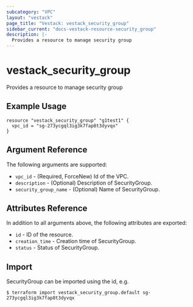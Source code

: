 ```yaml
---
subcategory: "VPC"
layout: "vestack"
page_title: "Vestack: vestack_security_group"
sidebar_current: "docs-vestack-resource-security_group"
description: |-
  Provides a resource to manage security group
---
```

# vestack_security_group
Provides a resource to manage security group
## Example Usage
```hcl
resource "vestack_security_group" "g1test1" {
  vpc_id = "sg-273ycgql3ig3k7fap8t3dyvqx"
}
```
## Argument Reference
The following arguments are supported:
* `vpc_id` - (Required, ForceNew) Id of the VPC.
* `description` - (Optional) Description of SecurityGroup.
* `security_group_name` - (Optional) Name of SecurityGroup.

## Attributes Reference
In addition to all arguments above, the following attributes are exported:
* `id` - ID of the resource.
* `creation_time` - Creation time of SecurityGroup.
* `status` - Status of SecurityGroup.


## Import
SecurityGroup can be imported using the id, e.g.
```
$ terraform import vestack_security_group.default sg-273ycgql3ig3k7fap8t3dyvqx
```

